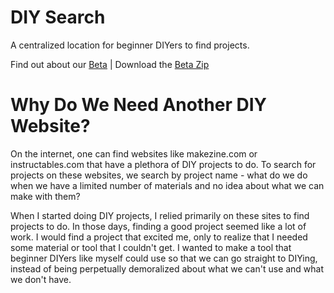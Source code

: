 # DIY Search

A centralized location for beginner DIYers to find projects.

Find out about our [Beta](./beta.md) | Download the [Beta Zip](./README.md)

# Why Do We Need Another DIY Website?

On the internet, one can find websites like makezine.com or instructables.com that have a plethora of DIY projects to do. To search for projects on these websites, we search by project name - what do we do when we have a limited number of materials and no idea about what we can make with them?  

When I started doing DIY projects, I relied primarily on these sites to find projects to do. In those days, finding a good project seemed like a lot of work. I would find a project that excited me, only to realize that I needed some material or tool that I couldn't get. I wanted to make a tool that beginner DIYers like myself could use so that we can go straight to DIYing, instead of being perpetually demoralized about what we can't use and what we don't have.
